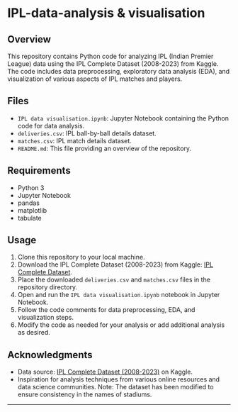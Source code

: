 # IPL-data-analysis & visualisation

## Overview
This repository contains Python code for analyzing IPL (Indian Premier League) data using the IPL Complete Dataset (2008-2023) from Kaggle. The code includes data preprocessing, exploratory data analysis (EDA), and visualization of various aspects of IPL matches and players.

## Files
- `IPL data visualisation.ipynb`: Jupyter Notebook containing the Python code for data analysis.
- `deliveries.csv`: IPL ball-by-ball details dataset.
- `matches.csv`: IPL match details dataset.
- `README.md`: This file providing an overview of the repository.

## Requirements
- Python 3
- Jupyter Notebook
- pandas
- matplotlib
- tabulate

## Usage
1. Clone this repository to your local machine.
2. Download the IPL Complete Dataset (2008-2023) from Kaggle: [IPL Complete Dataset](https://www.kaggle.com/datasets/patrickb1912/ipl-complete-dataset-20082020).
3. Place the downloaded `deliveries.csv` and `matches.csv` files in the repository directory.
4. Open and run the `IPL data visualisation.ipynb` notebook in Jupyter Notebook.
5. Follow the code comments for data preprocessing, EDA, and visualization steps.
6. Modify the code as needed for your analysis or add additional analysis as desired.

## Acknowledgments
- Data source: [IPL Complete Dataset (2008-2023)](https://www.kaggle.com/datasets/patrickb1912/ipl-complete-dataset-20082020) on Kaggle.
- Inspiration for analysis techniques from various online resources and data science communities.
Note: The dataset has been modified to ensure consistency in the names of stadiums.
---
